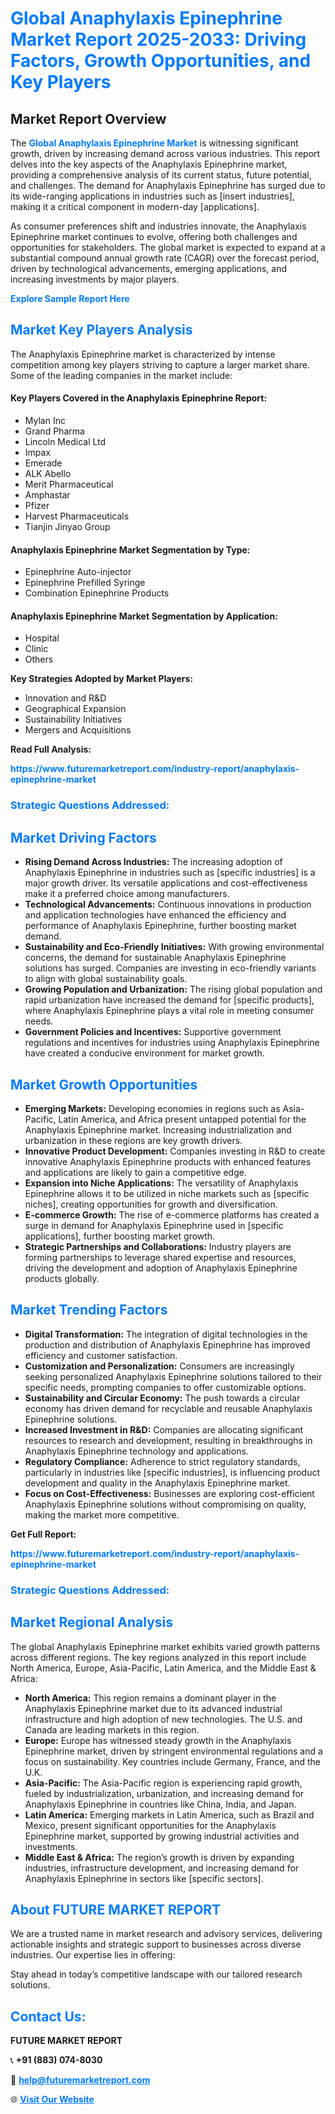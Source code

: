 <h1 style="color: #007BFF;">Global Anaphylaxis Epinephrine Market Report 2025-2033: Driving Factors, Growth Opportunities, and Key Players</h1>

<section id="overview">
<h2>Market Report Overview</h2>
<p>The <a href="https://www.futuremarketreport.com/industry-report/anaphylaxis-epinephrine-market" style="color: #007BFF; text-decoration: none;"><strong>Global Anaphylaxis Epinephrine Market</strong></a> is witnessing significant growth, driven by increasing demand across various industries. This report delves into the key aspects of the Anaphylaxis Epinephrine market, providing a comprehensive analysis of its current status, future potential, and challenges. The demand for Anaphylaxis Epinephrine has surged due to its wide-ranging applications in industries such as [insert industries], making it a critical component in modern-day [applications].</p>
<p>As consumer preferences shift and industries innovate, the Anaphylaxis Epinephrine market continues to evolve, offering both challenges and opportunities for stakeholders. The global market is expected to expand at a substantial compound annual growth rate (CAGR) over the forecast period, driven by technological advancements, emerging applications, and increasing investments by major players.</p>
</section>

<section id="overview">
<p><a href="https://www.futuremarketreport.com/request-sample/reportId=79931" style="color: #007BFF; text-decoration: none;"><strong>Explore Sample Report Here</strong></a></p>
</section>

<section id="key-players">
<h2 style="color: #007BFF;">Market Key Players Analysis</h2>
<p>The Anaphylaxis Epinephrine market is characterized by intense competition among key players striving to capture a larger market share. Some of the leading companies in the market include:</p>
<h4>Key Players Covered in the Anaphylaxis Epinephrine Report:</h4>
<ul><li>Mylan Inc</li><li>Grand Pharma</li><li>Lincoln Medical Ltd</li><li>Impax</li><li>Emerade</li><li>ALK Abello</li><li>Merit Pharmaceutical</li><li>Amphastar</li><li>Pfizer</li><li>Harvest Pharmaceuticals</li><li>Tianjin Jinyao Group</li></ul>
<h4>Anaphylaxis Epinephrine Market Segmentation by Type:</h4>
<ul><li>Epinephrine Auto-injector</li><li>Epinephrine Prefilled Syringe</li><li>Combination Epinephrine Products</li></ul>

<h4>Anaphylaxis Epinephrine Market Segmentation by Application:</h4>
<ul><li>Hospital</li><li>Clinic</li><li>Others</li></ul>
<p><strong>Key Strategies Adopted by Market Players:</strong></p>
<ul>
<li>Innovation and R&D</li>
<li>Geographical Expansion</li>
<li>Sustainability Initiatives</li>
<li>Mergers and Acquisitions</li>
</ul>
</section>

<section>
<p><strong>Read Full Analysis: </strong></p><a href="https://www.futuremarketreport.com/industry-report/anaphylaxis-epinephrine-market" style="color: #007BFF; text-decoration: none;"><strong>https://www.futuremarketreport.com/industry-report/anaphylaxis-epinephrine-market</strong></a>
<h3 style="color: #007BFF;">Strategic Questions Addressed:</h3>
</section>

<section id="driving-factors">
<h2 style="color: #007BFF;">Market Driving Factors</h2>
<ul>
<li><strong>Rising Demand Across Industries:</strong> The increasing adoption of Anaphylaxis Epinephrine in industries such as [specific industries] is a major growth driver. Its versatile applications and cost-effectiveness make it a preferred choice among manufacturers.</li>
<li><strong>Technological Advancements:</strong> Continuous innovations in production and application technologies have enhanced the efficiency and performance of Anaphylaxis Epinephrine, further boosting market demand.</li>
<li><strong>Sustainability and Eco-Friendly Initiatives:</strong> With growing environmental concerns, the demand for sustainable Anaphylaxis Epinephrine solutions has surged. Companies are investing in eco-friendly variants to align with global sustainability goals.</li>
<li><strong>Growing Population and Urbanization:</strong> The rising global population and rapid urbanization have increased the demand for [specific products], where Anaphylaxis Epinephrine plays a vital role in meeting consumer needs.</li>
<li><strong>Government Policies and Incentives:</strong> Supportive government regulations and incentives for industries using Anaphylaxis Epinephrine have created a conducive environment for market growth.</li>
</ul>
</section>

<section id="growth-opportunities">
<h2 style="color: #007BFF;">Market Growth Opportunities</h2>
<ul>
<li><strong>Emerging Markets:</strong> Developing economies in regions such as Asia-Pacific, Latin America, and Africa present untapped potential for the Anaphylaxis Epinephrine market. Increasing industrialization and urbanization in these regions are key growth drivers.</li>
<li><strong>Innovative Product Development:</strong> Companies investing in R&D to create innovative Anaphylaxis Epinephrine products with enhanced features and applications are likely to gain a competitive edge.</li>
<li><strong>Expansion into Niche Applications:</strong> The versatility of Anaphylaxis Epinephrine allows it to be utilized in niche markets such as [specific niches], creating opportunities for growth and diversification.</li>
<li><strong>E-commerce Growth:</strong> The rise of e-commerce platforms has created a surge in demand for Anaphylaxis Epinephrine used in [specific applications], further boosting market growth.</li>
<li><strong>Strategic Partnerships and Collaborations:</strong> Industry players are forming partnerships to leverage shared expertise and resources, driving the development and adoption of Anaphylaxis Epinephrine products globally.</li>
</ul>
</section>

<section id="trending-factors">
<h2 style="color: #007BFF;">Market Trending Factors</h2>
<ul>
<li><strong>Digital Transformation:</strong> The integration of digital technologies in the production and distribution of Anaphylaxis Epinephrine has improved efficiency and customer satisfaction.</li>
<li><strong>Customization and Personalization:</strong> Consumers are increasingly seeking personalized Anaphylaxis Epinephrine solutions tailored to their specific needs, prompting companies to offer customizable options.</li>
<li><strong>Sustainability and Circular Economy:</strong> The push towards a circular economy has driven demand for recyclable and reusable Anaphylaxis Epinephrine solutions.</li>
<li><strong>Increased Investment in R&D:</strong> Companies are allocating significant resources to research and development, resulting in breakthroughs in Anaphylaxis Epinephrine technology and applications.</li>
<li><strong>Regulatory Compliance:</strong> Adherence to strict regulatory standards, particularly in industries like [specific industries], is influencing product development and quality in the Anaphylaxis Epinephrine market.</li>
<li><strong>Focus on Cost-Effectiveness:</strong> Businesses are exploring cost-efficient Anaphylaxis Epinephrine solutions without compromising on quality, making the market more competitive.</li>
</ul>
</section>

<section>
<p><strong>Get Full Report: </strong></p><a href="https://www.futuremarketreport.com/industry-report/anaphylaxis-epinephrine-market" style="color: #007BFF; text-decoration: none;"><strong>https://www.futuremarketreport.com/industry-report/anaphylaxis-epinephrine-market</strong></a>
<h3 style="color: #007BFF;">Strategic Questions Addressed:</h3>
</section>


<section id="regional-analysis">
<h2 style="color: #007BFF;">Market Regional Analysis</h2>
<p>The global Anaphylaxis Epinephrine market exhibits varied growth patterns across different regions. The key regions analyzed in this report include North America, Europe, Asia-Pacific, Latin America, and the Middle East & Africa:</p>
<ul>
<li><strong>North America:</strong> This region remains a dominant player in the Anaphylaxis Epinephrine market due to its advanced industrial infrastructure and high adoption of new technologies. The U.S. and Canada are leading markets in this region.</li>
<li><strong>Europe:</strong> Europe has witnessed steady growth in the Anaphylaxis Epinephrine market, driven by stringent environmental regulations and a focus on sustainability. Key countries include Germany, France, and the U.K.</li>
<li><strong>Asia-Pacific:</strong> The Asia-Pacific region is experiencing rapid growth, fueled by industrialization, urbanization, and increasing demand for Anaphylaxis Epinephrine in countries like China, India, and Japan.</li>
<li><strong>Latin America:</strong> Emerging markets in Latin America, such as Brazil and Mexico, present significant opportunities for the Anaphylaxis Epinephrine market, supported by growing industrial activities and investments.</li>
<li><strong>Middle East & Africa:</strong> The region’s growth is driven by expanding industries, infrastructure development, and increasing demand for Anaphylaxis Epinephrine in sectors like [specific sectors].</li>
</ul>
</section>

<footer>
<h2 style="color: #007BFF;">About FUTURE MARKET REPORT</h2>
<p>We are a trusted name in market research and advisory services, delivering actionable insights and strategic support to businesses across diverse industries. Our expertise lies in offering:</p>

<p>Stay ahead in today’s competitive landscape with our tailored research solutions.</p>

<h2 style="color: #007BFF;">Contact Us:</h2>
<p><strong>FUTURE MARKET REPORT</strong></p>
<p>📞 <strong>+91 (883) 074-8030</strong></p>
<p>📧 <strong><a href="mailto:help@futuremarketreport.com" style="color: #007BFF;">help@futuremarketreport.com</a></strong></p>
<p>🌐 <strong><a href="https://www.futuremarketreport.com/" style="color: #007BFF;">Visit Our Website</a></strong></p>
</footer>